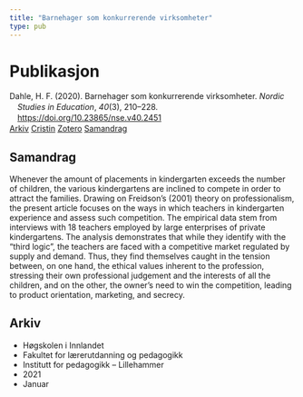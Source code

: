 ```yaml
---
title: "Barnehager som konkurrerende virksomheter"
type: pub
---
```

<h1>Publikasjon</h1>
<article id="csl-bib-container-I54V5I2H" class="csl-bib-container">
  <div class="csl-bib-body" style="line-height: 1.35; padding-left: 1em; text-indent:-1em;">
  <div class="csl-entry">Dahle, H. F. (2020). Barnehager som konkurrerende virksomheter. <i>Nordic Studies in Education</i>, <i>40</i>(3), 210&#x2013;228. <a href="https://doi.org/10.23865/nse.v40.2451">https://doi.org/10.23865/nse.v40.2451</a></div>
</div>
  <div class="csl-bib-buttons">
    <a href="#taxonomy-article-I54V5I2H" class="csl-bib-button">Arkiv</a>
    <a href="https://app.cristin.no/results/show.jsf?id=1867937" alt="Cristin URL" class="csl-bib-button">Cristin</a>
    <a href="http://zotero.org/groups/5022929/items/I54V5I2H" alt="Zotero URL" class="csl-bib-button">Zotero</a>
    <a href="#abstract-article-I54V5I2H" class="csl-bib-button">Samandrag</a>
  </div>
  <div id="csl-bib-meta-container-I54V5I2H"></div>
</article>
<div id="csl-bib-meta-I54V5I2H" class="csl-bib-meta">
  <article id="abstract-article-I54V5I2H" class="abstract-article">
    <h1>Samandrag</h1>
    Whenever the amount of placements in kindergarten exceeds the number of children, the various kindergartens are inclined to compete in order to attract the families. Drawing on Freidson’s (2001) theory on professionalism, the present article focuses on the ways in which teachers in kindergarten experience and assess such competition. The empirical data stem from interviews with 18 teachers employed by large enterprises of private kindergartens. The analysis demonstrates that while they identify with the “third logic”, the teachers are faced with a competitive market regulated by supply and demand. Thus, they find themselves caught in the tension between, on one hand, the ethical values inherent to the profession, stressing their own professional judgement and the interests of all the children, and on the other, the owner’s need to win the competition, leading to product orientation, marketing, and secrecy.
  </article>
  <article id="taxonomy-article-I54V5I2H" class="taxonomy-article">
    <h1>Arkiv</h1>
    <ul>
      <li>Høgskolen i Innlandet</li>
      <li>Fakultet for lærerutdanning og pedagogikk</li>
      <li>Institutt for pedagogikk – Lillehammer</li>
      <li>2021</li>
      <li>Januar</li>
    </ul>
  </article>
</div>
